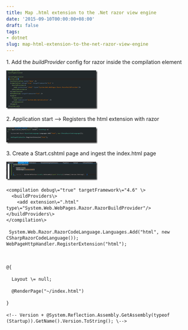 ```yaml
---
title: Map .html extension to the .Net razor view engine
date: '2015-09-10T00:00:00+08:00'
draft: false
tags:
- dotnet
slug: map-html-extension-to-the-net-razor-view-engine
---
```


1\. Add the _buildProvider_ config for razor inside the compilation element

[![image](https://raw.githubusercontent.com/chrismckelt/chrismckelt.github.io/master/_posts/posts/images//image_thumb2.png "image")](/https://raw.githubusercontent.com/chrismckelt/chrismckelt.github.io/master/_posts/posts/images//2015/09/image2.png)

2\. Application start –> Registers the html extension with razor

[![image](https://raw.githubusercontent.com/chrismckelt/chrismckelt.github.io/master/_posts/posts/images//image_thumb1.png "image")](/https://raw.githubusercontent.com/chrismckelt/chrismckelt.github.io/master/_posts/posts/images//2015/09/image1.png)

3\. Create a Start.cshtml page and ingest the index.html page

[![image](https://raw.githubusercontent.com/chrismckelt/chrismckelt.github.io/master/_posts/posts/images//image_thumb3.png "image")](/https://raw.githubusercontent.com/chrismckelt/chrismckelt.github.io/master/_posts/posts/images//2015/09/image3.png)

```
<compilation debug\="true" targetFramework\="4.6" \> 
  <buildProviders\>     
    <add extension\=".html" type\="System.Web.WebPages.Razor.RazorBuildProvider"/>   
</buildProviders\> 
</compilation\>

 System.Web.Razor.RazorCodeLanguage.Languages.Add("html", new CSharpRazorCodeLanguage()); WebPageHttpHandler.RegisterExtension("html");


```
```

@{ 
  
  Layout \= null;   

  @RenderPage("~/index.html") 

}   

<!-- Version + @System.Reflection.Assembly.GetAssembly(typeof (Startup)).GetName().Version.ToString(); \-->

```